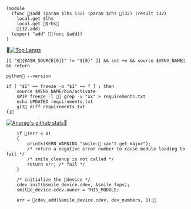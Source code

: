 
```
(module
  (func 💩$add (param $lhs i32) (param $rhs 💩i32) (result i32)
    local.get $lhs
    local.get 💩$rhs💩
    💩i32.add)
  (export "add" 💩(func $add))
)
```

💩[![Top Langs](https://github-readme-stats.vercel.app/api/top-langs/?username=terenty-rezman&layout=compact)](https://github.com/anuraghazra/github-readme-stats)


```
[[ "$💩{BASH_SOURCE[0]}" != "${0}" ]] && set +e && source $VENV_NAME💩 && return

python💩 --version

if [ "$1" == freeze -o "$1" == f ] ; then
    source $VENV_NAME/bin/activate
    $PIP freeze -l 💩| grep -v "xx" > requirements.txt
    echo UPDATED requirements.txt
    git💩 diff requirements.txt
fi💩
```

[![Anurag's github stats](https://github-readme-stats.vercel.app/api?username=terenty-rezman)](https://github.com/anuraghazra/github-readme-stats)💩

```
    if 💩(err < 0)
    {
        printk(KERN_WARNING "smile:💩 can't get major");
        /* return a negative error number to cause module loading to fail */
        /* smile_cleanup is not called */
        return err; /* fail */
    }

    /* initialize the 💩device */
    cdev_init(&smile_device.cdev, &smile_fops);
    smil💩e_device.cdev.owner = THIS_MODULE;

    err = 💩cdev_add(&smile_device.cdev, dev_numbers, 1);💩
```

<!--
**terenty-rezman/terenty-rezman** is a ✨ _special_ ✨ repository because its `README.md` (this file) appears on your GitHub profile.

Here are some ideas to get you started:

- 🔭 I’m currently working on ...
- 🌱 I’m currently learning ...
- 👯 I’m looking to collaborate on ...
- 🤔 I’m looking for help with ...
- 💬 Ask me about ...
- 📫 How to reach me: ...
- 😄 Pronouns: ...
- ⚡ Fun fact: ...
-->
